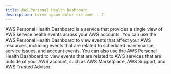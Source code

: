 ```yaml
---
title: AWS Personal Health Dashboard
description: Lorem ipsum dolor sit amet - 2
---
```


AWS Personal Health Dashboard is a service that provides a single view of AWS service health events across your AWS accounts. You can use the AWS Personal Health Dashboard to view events that affect your AWS resources, including events that are related to scheduled maintenance, service issues, and account events. You can also use the AWS Personal Health Dashboard to view events that are related to AWS services that are outside of your AWS account, such as AWS Marketplace, AWS Support, and AWS Trusted Advisor.
